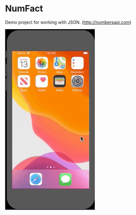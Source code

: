 # NumFact

Demo project for working with JSON. (http://numbersapi.com)

![NumFact](https://github.com/alexey1312/NumFact/blob/master/NumFact.gif?raw=true)
